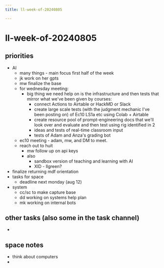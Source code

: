 ```yaml
---
title: ll-week-of-20240805

---
```


# ll-week-of-20240805

## priorities
* AI
    * many things - main focus first half of the week
    * jk work on her gpts
    * mw finalize the base
    * for wednesday meeting:
        * big thing we need help on is the infrastructure and then tests that mirror what we've been given by courses:  
            * connect Actions to Airtable or HackMD or Slack
            *  create large scale tests (with the judgment mechanic I've been posting on) of Ec10 LS1a etc using Colab + Airtable
            *  create resource pool of prompt-engineering docs that we'll look over and evaluate and then test using rig identified in 2
            *  ideas and tests of real-time classroom input
            *  tests of Adam and Anza's grading bot
    * ec10 meeting - adam, mw, and DM to meet.
    * reach out to huit
        * mw follow up on api keys
        * also
            * sandbox version of teaching and learning with AI
            * XID - llgreen?
* finalize returning mdf orientation
* tasks for space
    * deadline next monday (aug 12)
* system
    * cc/sc to make capture base
    * dd working on systems help plan
    * mk working on internal bots

## other tasks (also some in the task channel)
* 

## space notes
* think about computers
* 



